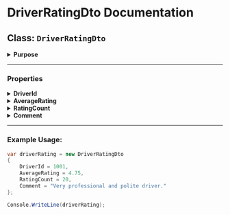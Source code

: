# DriverRatingDto Documentation

## Class: `DriverRatingDto`

<details>
<summary><strong>Purpose</strong></summary>
Represents driver rating data, including their average rating, the number of ratings, and related details. This DTO acts as a transfer object between layers.
</details>

---

### Properties

<details>
<summary><strong>DriverId</strong></summary>
- **Type**: `int`
- **Description**: The unique identifier for the driver.
</details>

<details>
<summary><strong>AverageRating</strong></summary>
- **Type**: `double`
- **Description**: The average rating for the driver, calculated from all user ratings.
</details>

<details>
<summary><strong>RatingCount</strong></summary>
- **Type**: `int`
- **Description**: The total number of ratings received by the driver.
</details>

<details>
<summary><strong>Comment</strong></summary>
- **Type**: `string`
- **Description**: Optional comment or feedback about the driver.
</details>

---

### Example Usage:

```csharp
var driverRating = new DriverRatingDto
{
    DriverId = 1001,
    AverageRating = 4.75,
    RatingCount = 20,
    Comment = "Very professional and polite driver."
};

Console.WriteLine(driverRating);
